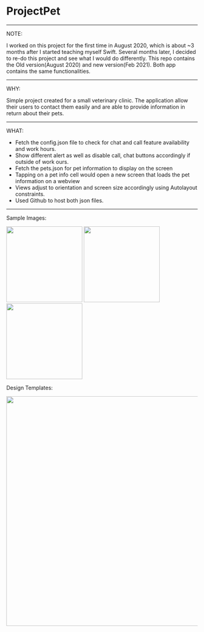 # ProjectPet

***
NOTE: 

I worked on this project for the first time in August 2020, which is about ~3 months after I started teaching myself Swift. Several months later, I decided to re-do this project and see what I would do differently. This repo contains the Old version(August 2020) and new version(Feb 2021). Both app contains the same functionalities.
***

WHY: 

Simple project created for a small veterinary clinic. The application allow their users to contact them easily and are able to provide information in return about their pets. 
***

WHAT:

- Fetch the config.json file to check for chat and call feature availability and work hours. 
- Show different alert as well as disable call, chat buttons accordingly if outside of work ours. 
- Fetch the pets.json for pet information to display on the screen
- Tapping on a pet info cell would open a new screen that loads the pet information on a webview
- Views adjust to orientation and screen size accordingly using Autolayout constraints.
- Used Github to host both json files. 
***

Sample Images: 

<img src="https://user-images.githubusercontent.com/64371072/107791769-2ce0df00-6d09-11eb-906e-1b251015d394.png" width="200">  <img src="https://user-images.githubusercontent.com/64371072/107791778-2f433900-6d09-11eb-8464-4f362f2d6911.png" width="200">  <img src="https://user-images.githubusercontent.com/64371072/107791783-30746600-6d09-11eb-8d2d-ee845b2dea84.png" width="200">


Design Templates: 

<img src="https://user-images.githubusercontent.com/64371072/107801042-6bc86200-6d14-11eb-9050-4355698eeda7.png" width="606">



